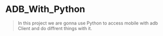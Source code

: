 # ADB_With_Python
> In this project we are gonna use Python to access mobile with adb Client and do diffrent things with it.

